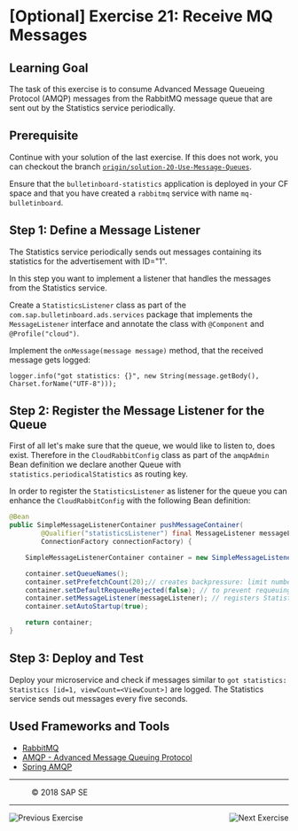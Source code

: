 [Optional] Exercise 21: Receive MQ Messages
===============================

## Learning Goal

The task of this exercise is to consume Advanced Message Queueing Protocol (AMQP) messages from the RabbitMQ message queue that are sent out by the Statistics service periodically.

## Prerequisite
Continue with your solution of the last exercise. If this does not work, you can checkout the branch [`origin/solution-20-Use-Message-Queues`](https://github.com/SAP/cloud-bulletinboard-ads/tree/solution-20-Use-Message-Queues).

Ensure that the `bulletinboard-statistics` application is deployed in your CF space and that you have created a `rabbitmq` service with name `mq-bulletinboard`.

## Step 1: Define a Message Listener

The Statistics service periodically sends out messages containing its statistics for the advertisement with ID="1".

In this step you want to implement a listener that handles the messages from the Statistics service.

Create a `StatisticsListener` class as part of the `com.sap.bulletinboard.ads.services` package that implements the `MessageListener` interface and annotate the class with `@Component` and `@Profile("cloud")`.

Implement the `onMessage(message message)` method, that the received message gets logged:
```
logger.info("got statistics: {}", new String(message.getBody(), Charset.forName("UTF-8")));
```

## Step 2: Register the Message Listener for the Queue

First of all let's make sure that the queue, we would like to listen to, does exist. Therefore in the `CloudRabbitConfig` class as part of the `amqpAdmin` Bean definition we declare another Queue with `statistics.periodicalStatistics` as routing key.

In order to register the `StatisticsListener` as listener for the queue you can enhance the `CloudRabbitConfig` with the following Bean definition:

```java
@Bean
public SimpleMessageListenerContainer pushMessageContainer(
        @Qualifier("statisticsListener") final MessageListener messageListener,
        ConnectionFactory connectionFactory) {

    SimpleMessageListenerContainer container = new SimpleMessageListenerContainer(connectionFactory);

    container.setQueueNames();
    container.setPrefetchCount(20);// creates backpressure: limit number of unacknowledged messages for a particular channel
    container.setDefaultRequeueRejected(false); // to prevent requeuing in case of exception
    container.setMessageListener(messageListener); // registers StatisticsListener
    container.setAutoStartup(true);

    return container;
}
```

## Step 3: Deploy and Test
Deploy your microservice and check if messages similar to `got statistics: Statistics [id=1, viewCount=<ViewCount>]` are logged. The Statistics service sends out messages every five seconds.

## Used Frameworks and Tools
- [RabbitMQ](https://www.rabbitmq.com/)
- [AMQP - Advanced Message Queuing Protocol](https://www.amqp.org/)
- [Spring AMQP](http://projects.spring.io/spring-amqp/)

***
<dl>
  <dd>
  <div class="footer">&copy; 2018 SAP SE</div>
  </dd>
</dl>
<hr>
<a href="Exercise_20_Use_Message_Queues.md">
  <img align="left" alt="Previous Exercise">
</a>
<a href="/Security/Exercise_22_DeployApplicationRouter.md">
  <img align="right" alt="Next Exercise">
</a>
